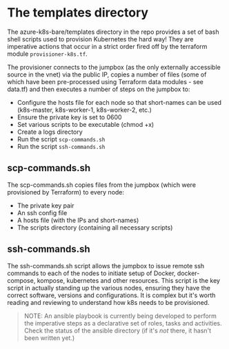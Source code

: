 # The templates directory
The azure-k8s-bare/templates directory in the repo provides a set of bash shell scripts used to provision Kubernetes the hard way! They are imperative actions that occur in a strict order fired off by the terraform module `provisioner-k8s.tf`.

The provisioner connects to the jumpbox (as the only externally accessible source in the vnet) via the public IP, copies a number of files (some of which have been pre-processed using Terraform data modules - see data.tf) and then executes a number of steps on the jumpbox to:

* Configure the hosts file for each node so that short-names can be used (k8s-master, k8s-worker-1, k8s-worker-2, etc.)
* Ensure the private key is set to 0600
* Set various scripts to be executable (chmod +x)
* Create a logs directory
* Run the script `scp-commands.sh`
* Run the script `ssh-commands.sh`

## scp-commands.sh
The scp-commands.sh copies files from the jumpbox (which were provisioned by Terraform) to every node:

* The private key pair
* An ssh config file
* A hosts file (with the IPs and short-names)
* The scripts directory (containing all necessary scripts)

## ssh-commands.sh
The ssh-commands.sh script allows the jumpbox to issue remote ssh commands to each of the nodes to initiate setup of Docker, docker-compose, kompose, kubernetes and other resources. This script is the key script in actually standing up the various nodes, ensuring they have the correct software, versions and configurations. It is complex but it's worth reading and reviewing to understand how k8s needs to be provisioned.

> NOTE: An ansible playbook is currently being developed to perform the imperative steps as a declarative set of roles, tasks and activities. Check the status of the ansible directory (if it's *not* there, it hasn't been written yet.)